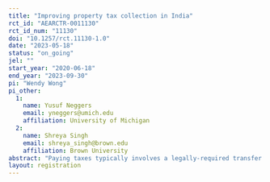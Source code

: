 ```yaml
---
title: "Improving property tax collection in India"
rct_id: "AEARCTR-0011130"
rct_id_num: "11130"
doi: "10.1257/rct.11130-1.0"
date: "2023-05-18"
status: "on_going"
jel: ""
start_year: "2020-06-18"
end_year: "2023-09-30"
pi: "Wendy Wong"
pi_other:
  1:
    name: Yusuf Neggers
    email: yneggers@umich.edu
    affiliation: University of Michigan
  2:
    name: Shreya Singh
    email: shreya_singh@brown.edu
    affiliation: Brown University
abstract: "Paying taxes typically involves a legally-required transfer of personal resources to the government to fund activities including the provision of public services. In developing countries, states often have limited capacity to collect taxes because tax authorities themselves are commonly under-funded and because the public may not be accustomed to paying taxes. In our study setting, we examine whether sending different types of messages to property owners from a property tax collection agency can improve the collection of tax revenue. The different messages provide information on the ease of the tax collection process, appeal to the public benefits of tax collection, and/or provide information on deadlines related to discounts and penalties applied to the tax assessment."
layout: registration
---
```


